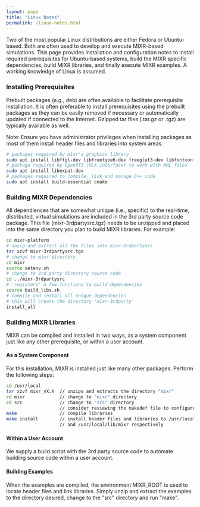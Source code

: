 ```yaml
---
layout: page
title: "Linux Notes"
permalink: /linux-notes.html
---
```

Two of the most popular Linux distributions are either Fedora or Ubuntu-based. Both are often used to develop and execute MIXR-based simulations. This page provides installation and configuration notes to install required prerequisites for Ubuntu-based systems, build the MIXR specific dependencies, build MIXR libraries, and finally execute MIXR examples. A working knowledge of Linux is assumed.

### Installing Prerequisites

Prebuilt packages (e.g., deb) are often available to facilitate prerequisite installation.  It is often preferable to install prerequisites using the prebuilt packages as they can be easily removed if necessary or automatically updated if connected to the Internet. Gzipped tar files (.tar.gz or .tgz) are typically available as well.

Note: Ensure you have administrator privileges when installing packages as most of them install header files and libraries into system areas.

```sh
# packages required by mixr's graphics library
sudo apt install libftgl-dev libfreetype6-dev freeglut3-dev libfontconfig-dev
# package required by OpenRTI (HLA interface) to work with XML files
sudo apt install libexpat-dev
# packages required to compile, link and manage C++ code
sudo apt install build-essential cmake
```
### Building MIXR Dependencies

All dependiences that are somewhat unique (i.e., specific) to the real-time, distributed, virtual simulations are included in the 3rd party source code package. This file (mixr-3rdpartysrc.tgz) needs to be unzipped and placed into the same directory you plan to build MIXR libraries.  For example:

```sh
cd mixr-platform
# unzip and extract all the files into mixr-3rdpartysrc
tar xzvf mixr-3rdpartysrc.tgz
# change to mixr directory
cd mixr
source setenv.sh
# change to 3rd party directory source code
cd ../mixr-3rdpartysrc
# 'registers' a few functions to build dependencies
source build_libs.sh
# compile and install all unique dependencies
# this will create the directory 'mixr-3rdparty'
install_all
```

### Building MIXR Libraries

MIXR can be compiled and installed in two ways, as a system component just like any other prerequisite, or within a user account.

#### As a System Component

For this installation, MIXR is installed just like many other packages. Perform the following steps:

````sh
cd /usr/local
tar xzvf mixr_vX.X  // unzips and extracts the directory "mixr"
cd mixr             // change to "mixr" directory
cd src              // change to "src" directory
                    // consider reviewing the makedef file to configure options
make                // compile libraries
make install        // install header files and libraries to /usr/local/include/mixr
                    // and /usr/local/lib/mixr respectively
````

#### Within a User Account

We supply a build script with the 3rd party source code to automate building source code within a user account.

#### Building Examples

When the examples are compiled, the environment MIXR_ROOT is used to locate header files and link libraries.  Simply unzip and extract the examples to the directory desired, change to the "src" directory and run "make".
